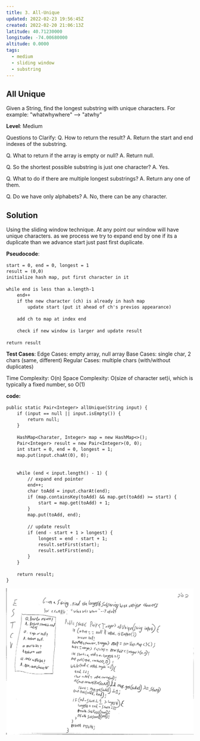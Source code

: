 ```yaml
---
title: 3. All-Unique
updated: 2022-02-23 19:56:45Z
created: 2022-02-20 21:06:13Z
latitude: 40.71230000
longitude: -74.00680000
altitude: 0.0000
tags:
  - medium
  - sliding window
  - substring
---
```


## All Unique

Given a String, find the longest substring with unique characters.
For example: "whatwhywhere" --> "atwhy"

**Level**: Medium

Questions to Clarify:
Q. How to return the result?
A. Return the start and end indexes of the substring.

Q. What to return if the array is empty or null?
A. Return null.

Q. So the shortest possible substring is just one character?
A. Yes.

Q. What to do if there are multiple longest substrings?
A. Return any one of them.

Q. Do we have only alphabets?
A. No, there can be any character.

## Solution

Using the sliding window technique. At any point our window will have unique characters. as we process we try to expand end by one if its a duplicate than we advance start just past first duplicate.

**Pseudocode**:

```
start = 0, end = 0, longest = 1
result = (0,0)
initialize hash map, put first character in it

while end is less than a.length-1
    end++
    if the new character (ch) is already in hash map
        update start (put it ahead of ch's previos appearance)

    add ch to map at index end

    check if new window is larger and update result

return result
```

**Test Cases**:
Edge Cases: empty array, null array
Base Cases: single char, 2 chars (same, different)
Regular Cases: multiple chars (with/without duplicates)

Time Complexity: O(n)
Space Complexity: O(size of character set)i, which is typically a fixed number, so O(1)

**code:**

```
public static Pair<Integer> allUnique(String input) {
    if (input == null || input.isEmpty()) {
        return null;
    }

    HashMap<Charater, Integer> map = new HashMap<>();
    Pair<Integer> result = new Pair<Integer>(0, 0);
    int start = 0, end = 0, longest = 1;
    map.put(input.chaAt(0), 0);

    
    while (end < input.length() - 1) {
        // expand end pointer
        end++;
        char toAdd = input.charAt(end);
        if (map.containsKey(toAdd) && map.get(toAdd) >= start) {
            start = map.get(toAdd) + 1;
        }
        map.put(toAdd, end);

        // update result
        if (end - start + 1 > longest) {
            longest = end - start + 1;
            result.setFirst(start);
            result.setFirst(end);
        }
    }

    return result;
}
```


![allUnique.jpg](../../_resources/allUnique.jpg)

